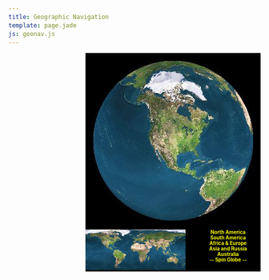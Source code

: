 ```yaml
---
title: Geographic Navigation
template: page.jade
js: geonav.js
---
```


<div style="background-color: black; width: 350px; float: right">
	<div style="text-align: center; padding: 15px">
		<IMG SRC="na.jpg" NAME="World" WIDTH="320"	ONLOAD="setTimeout('updateMap()', 1)" HEIGHT="320">
	</div>
	<div style="width: 200px; float: left">
		<IMG SRC="globe.gif" WIDTH="200" HEIGHT="81" USEMAP="#map1" BORDER="0">
		<MAP NAME="map1">
			<AREA SHAPE="POLY" COORDS="174,35,163,44,151,46,162,72,196,76,198,47" HREF="javascript:GoTo(4)">
			<AREA SHAPE="POLY" COORDS="126,0,141,45,163,40,183,18,196,15,196,2"	HREF="javascript:GoTo(3)">
			<AREA SHAPE="POLY" COORDS="136,35,124,4,105,3,93,13,87,30,93,47,103,53,110,74,124,67,136,53" HREF="javascript:GoTo(2)">
			<AREA SHAPE="POLY" COORDS="67,38,48,44,53,78,70,79,88,50,77,39" HREF="javascript:GoTo(1)">
			<AREA SHAPE="POLY" COORDS="92,1,88,12,65,34,45,44,23,24,4,19,1,1,92,1" HREF="javascript:GoTo(0)"> 
		</MAP>
	</div>
	<div style="width: 130px; float: right; text-align: center; font-size: 0.7em; font-weight: bold">
		<a href="javascript:GoTo(0)" style="color: yellow; text-decoration: none">North America</a><br>
		<a href="javascript:GoTo(1)" style="color: yellow; text-decoration: none">South America</a><br>
		<a href="javascript:GoTo(2)" style="color: yellow; text-decoration: none">Africa &amp; Europe</a><br>
		<a href="javascript:GoTo(3)" style="color: yellow; text-decoration: none">Asia and Russia</a><br>
		<a href="javascript:GoTo(4)" style="color: yellow; text-decoration: none">Australia</a><br>
		<a href="javascript:SpinGlobe()" style="color: yellow; text-decoration: none">-- Spin Globe --</a>
	</div>
	<div style="clear: both">
	</div>
</div>
<div id="geo_info_loading" style="display: none">
	<h1 align=center>Loading ...</h1>
	<p>Please wait for the world to revolve once so the world gets loaded.</p>
</div>
<div id="geo_info_na" style="display: none">
	<h1 align=center>North America</h1>
	<h2>Navigation</h2>
	<p>Just click on the globe to the left or the stretched out globe in the
	lower left.  The globe will rotate and this frame will refresh.</p>
	<h2>Download</h2>
	<p>If you use this code, I'd appreciate credit in your JavaScript.
	You can either save this page and all of the images that it uses, or I
	have a <a href="geonav.zip">slightly older version</a> as a zip file.</p>
	<p><a href="#" onclick="LoadNav('credits'); return false">Credits</a></p>
</div>
<div id="geo_info_sa" style="display: none">
	<h1 align=center>South America</h1>
	<p>Insert links for South America here</p>
	<p>If you get creative, you can use this type of thing to showcase links
	about a single city, country, or other geographic region.</p>
</div>
<div id="geo_info_af" style="display: none">
	<h1 align=center>Africa and Europe</h1>
	<p>Insert links relative to these areas here.</p>
	<p>If you get extremely creative, you could write a program that does a
	bubble-zoom effect on a network of nodes, and use the images that were
	created in here instead of using pictures of a globe.</p>
</div>
<div id="geo_info_as" style="display: none">
	<h1 align=center>Asia</h1>
	<p>Insert links relative to Asia here.</p>
	<p>I tried using higher quality pictures, but they slowed down the browser
	too much.  I also tried having a path from where you were directly to where
	you were going, but that was a huge amount of images.</p>
</div>
<div id="geo_info_au" style="display: none">
	<h1 align=center>Australia</h1>
	<p>Insert links relative to Australia here.</p>
	<p>For added flashiness, you could rewrite this type of idea in Flash.  I
	bet it would be easier if you could make a sphere, put a globe texture on
	it, and then just spin the ball wherever you like.  Zooming, bouncing, and
	some warping effects would make the globe seem nicely animated.</p>
</div>
<div id="geo_info_credits" style="display: none">
	<h1 align=center>Credits</h1>
	<UL>
	<LI>Images are generated by the <A
	HREF="http://www.fourmilab.ch/earthview/">Earth Viewer</A> by
	<A HREF="http://www.fourmilab.ch/">John Walker</A></LI>
	<LI>Satellite data that Earth Viewer uses is from
	<A HREF="http://livingearth.com/">The Living Earth</A></LI>
	<LI>Positioning on the globe was done with a shareware Windows program,
	<A HREF="http://www.amiglobe.com/">Amiglobe 99</A> </LI>
</div>

